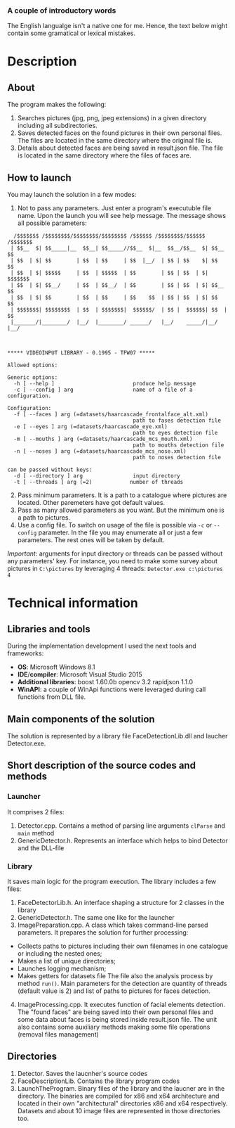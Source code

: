 
### A couple of introductory words
The English langualge isn't a native one for me. Hence, the text below might contain some gramatical or lexical mistakes.

# Description
## About
The program makes the following:
1. Searches pictures (jpg, png, jpeg extensions) in a given directory including all subdirectories. 
2. Saves detected faces on the found pictures in their own personal files. The files are located in the same directory where the 
original file is.
3. Details about detected faces are being saved in result.json file. The file is located in the same directory where the files 
of faces are.

## How to launch
You may launch the solution in a few modes:
1. Not to pass any parameters. Just enter a program's executuble file name. Upon the launch you will see help message. The message shows 
all possible parameters:

```C:\Users\Ruslan\Source\Repos\facedetector\LaunchTheProgram\x64>Detector.exe
  /$$$$$$$ /$$$$$$$$/$$$$$$$$/$$$$$$$$ /$$$$$$ /$$$$$$$$/$$$$$$ /$$$$$$$
 | $$__  $| $$_____|__  $$__| $$_____//$$__  $|__  $$__/$$__  $| $$__  $$
 | $$  | $| $$        | $$  | $$     | $$  |__/  | $$ | $$    $| $$    $$
 | $$  | $| $$$$$     | $$  | $$$$$  | $$        | $$ | $$  | $| $$$$$$$
 | $$  | $| $$__/     | $$  | $$__/  | $$        | $$ | $$  | $| $$__  $$
 | $$  | $| $$        | $$  | $$     | $$    $$  | $$ | $$  | $| $$    $$
 | $$$$$$$| $$$$$$$$  | $$  | $$$$$$$|  $$$$$$/  | $$ |  $$$$$$| $$  | $$
 |_______/|________/  |__/  |________/ ______/   |__/    _____/|__/  |__/



***** VIDEOINPUT LIBRARY - 0.1995 - TFW07 *****

Allowed options:

Generic options:
  -h [ --help ]                         produce help message
  -c [ --config ] arg                   name of a file of a configuration.

Configuration:
  -f [ --faces ] arg (=datasets/haarcascade_frontalface_alt.xml)
                                        path to fases detection file
  -e [ --eyes ] arg (=datasets/haarcascade_eye.xml)
                                        path to eyes detection file
  -m [ --mouths ] arg (=datasets/haarcascade_mcs_mouth.xml)
                                        path to mouths detection file
  -n [ --noses ] arg (=datasets/haarcascade_mcs_nose.xml)
                                        path to noses detection file

can be passed without keys:
  -d [ --directory ] arg                input directory
  -t [ --threads ] arg (=2)            number of threads
  ```
2. Pass minimum parameters. It is a path to a catalogue where pictures are located. Other paremeters have got default values.
3. Pass as many allowed parameters as you want. But the minimum one is a path to pictures.
4. Use a config file. To switch on usage of the file is possible via `-c` or `--config` parameter.
In the file you may enumerate all or just a few parameters. The rest ones will be taken by default.

_Important_: arguments for input directory or threads can be passed without any parameters' key.
For instance, you need to make some survey about pictures in `C:\pictures` by leveraging 4 threads:
`Detector.exe c:\pictures 4`

# Technical information
## Libraries and tools
During the implementation development I used the next tools and frameworks:
* __OS__: Microsoft Windows 8.1
* __IDE__/__compiler__: Microsoft Visual Studio 2015
* __Additional libraries__: 
  boost 1.60.0b
  opencv 3.2
  rapidjson 1.1.0
* __WinAPI__: a couple of WinApi functions were leveraged during call functions from DLL file.

## Main components of the solution
The solution is represented by a library file FaceDetectionLib.dll and laucher Detector.exe.

## Short description of the source codes and methods
### Launcher
It comprises 2 files:
1. Detector.cpp. Contains a method of parsing line arguments `clParse` and `main` method
2. GenericDetector.h. Represents an interface which helps to bind Detector and the DLL-file

### Library
It saves main logic for the program execution. The library includes a few files:
1. FaceDetectorLib.h. An interface shaping a structure for 2 classes in the library
2. GenericDetector.h. The same one like for the launcher
3. ImagePreparation.cpp. A class which takes command-line parsed parameters. It prepares the solution for further processing:
  * Collects paths to pictures including their own filenames in one catalogue or including the nested ones;
  * Makes a list of unique directories;
  * Launches logging mechanism;
  * Makes getters for datasets file
 The file also the analysis process by method `run()`. Main parameters for the detection are quantity of threads (default value is 2) and list of paths to pictures for faces detection. 
 4. ImageProcessing.cpp. It executes function of facial elements detection. The "found faces" are being saved into their own personal files and some data about faces is being stored inside result.json file. The unit also contains some auxiliary methods making some file operations (removal files management)
 
 ## Directories
 1. Detector. Saves the laucnher's source codes
 2. FaceDescriptionLib. Contains the library program codes
 3. LaunchTheProgram. Binary files of the library and the laucner are in the directory. The binaries are compiled for x86 and x64 architecture and located in their own "architectural" directories x86 and x64 respectively. Datasets and about 10 image files are represented in those directories too.
